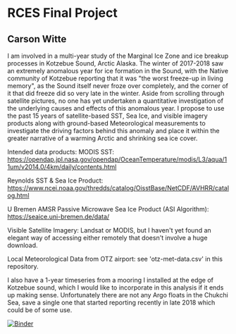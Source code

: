 # RCES Final Project 
## Carson Witte

I am involved in a multi-year study of the Marginal Ice Zone and ice breakup processes in Kotzebue Sound, Arctic Alaska. The winter of 2017-2018 saw an extremely anomalous year for ice formation in the Sound, with the Native community of Kotzebue reporting that it was "the worst freeze-up in living memory", as the Sound itself never froze over completely, and the corner of it that did freeze did so very late in the winter. Aside from scrolling through satellite pictures, no one has yet undertaken a quantitative investigation of the underlying causes and effects of this anomalous year. I propose to use the past 15 years of satellite-based SST, Sea Ice, and visible imagery products along with ground-based Meteorological measurements to investigate the driving factors behind this anomaly and place it within the greater narrative of a warming Arctic and shrinking sea ice cover.

Intended data products:
MODIS SST: https://opendap.jpl.nasa.gov/opendap/OceanTemperature/modis/L3/aqua/11um/v2014.0/4km/daily/contents.html

Reynolds SST & Sea Ice Product: https://www.ncei.noaa.gov/thredds/catalog/OisstBase/NetCDF/AVHRR/catalog.html

U Bremen AMSR Passive Microwave Sea Ice Product (ASI Algorithm): https://seaice.uni-bremen.de/data/

Visible Satellite Imagery: Landsat or MODIS, but I haven't yet found an elegant way of accessing either remotely that doesn't involve a huge download. 

Local Meteorological Data from OTZ airport: see 'otz-met-data.csv' in this repository.

I also have a 1-year timeseries from a mooring I installed at the edge of Kotzebue sound, which I would like to incorporate in this analysis if it ends up making sense. Unfortunately there are not any Argo floats in the Chukchi Sea, save a single one that started reporting recently in late 2018 which could be of some use. 

[![Binder](https://mybinder.org/badge_logo.svg)](https://mybinder.org/v2/gh/cwitte13/rces-final-project/master?filepath=Witte-Rces-Final-Project-IkSi.ipynb)

